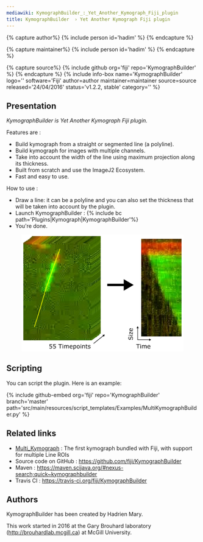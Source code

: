 ```yaml
---
mediawiki: KymographBuilder_:_Yet_Another_Kymograph_Fiji_plugin
title: KymographBuilder  › Yet Another Kymograph Fiji plugin
---
```



{% capture author%}
{% include person id='hadim' %}
{% endcapture %}

{% capture maintainer%}
{% include person id='hadim' %}
{% endcapture %}

{% capture source%}
{% include github org='fiji' repo='KymographBuilder' %}
{% endcapture %}
{% include info-box name='KymographBuilder' logo='' software='Fiji' author=author maintainer=maintainer source=source released='24/04/2016' status='v1.2.2, stable' category='' %}

## Presentation

*KymographBuilder is Yet Another Kymograph Fiji plugin.*

Features are :

-   Build kymograph from a straight or segmented line (a polyline).
-   Build kymograph for images with multiple channels.
-   Take into account the width of the line using maximum projection along its thickness.
-   Built from scratch and use the ImageJ2 Ecosystem.
-   Fast and easy to use.

How to use :

-   Draw a line: it can be a polyline and you can also set the thickness that will be taken into account by the plugin.
-   Launch KymographBuilder : {% include bc path='Plugins|Kymograph|KymographBuilder'%}
-   You're done.

<figure><img src="/media/plugins/kymograph-construction.png" width="600" /></figure>

## Scripting

You can script the plugin. Here is an example:

{% include github-embed org='fiji' repo='KymographBuilder' branch='master' path='src/main/resources/script_templates/Examples/MultiKymographBuilder.py' %}

## Related links

-   [Multi_Kymograph](/plugins/multi-kymograph) : The first kymograph bundled with Fiji, with support for multiple Line ROIs
-   Source code on GitHub : https://github.com/fiji/KymographBuilder
-   Maven : https://maven.scijava.org/#nexus-search;quick~kymographbuilder
-   Travis CI : https://travis-ci.org/fiji/KymographBuilder

## Authors

KymographBuilder has been created by Hadrien Mary.

This work started in 2016 at the Gary Brouhard laboratory (http://brouhardlab.mcgill.ca) at McGill University.
